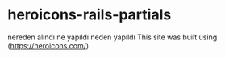 # heroicons-rails-partials

nereden alındı ne yapıldı neden yapıldı
This site was built using (https://heroicons.com/).
